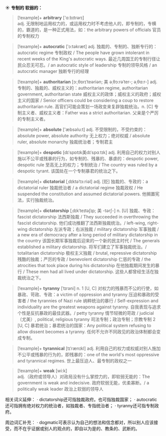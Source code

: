 ☀ <span class="category">**专制的 软弱的：**</span>
>[!example]+ <span class="vocabulary">**arbitrary**</span> ['ɑːbɪtrərɪ]  
> <span class="definition">adj. 无限制地运用权力的，或运用权力时不考虑他人的，即专制的，专横的，霸道的，是一种正式用法，如：</span>the arbitrary powers of officials 官员的专制权力
           
>[!example]+ <span class="vocabulary">**autocratic**</span> [ˈɔ:təkræt]
> <span class="definition">adj. 独裁的、专制的、独断专行的：</span>autocratic regime 专制政权 / The people have grown intolerant in recent weeks of the King's autocratic ways. 最近几周国王的专制行径让民众忍无可忍。/ an autocratic style of leadership 专制的领导风格 / an autocratic manager 独断专行的经理
           
>[!example]+ <span class="vocabulary">**authoritarian**</span> [ɔ:ˌθɒrɪˈteəriən; 美 əˌθɔ:rəˈter-; əˌθɑ:r-]
> <span class="definition">adj. 专制的、独裁的、威权主义的：</span>authoritarian regime, authoritarian government, authoritarian state 威权主义的政体；威权主义的政府；威权主义的国家 / Senior officers could be considering a coup to restore authoritarian rule. 高官们可能会策划一场政变来复辟独裁统治。<span class="definition">n. [C] 专制主义者、威权主义者：</span>Father was a strict authoritarian. 父亲是个严厉的专制主义者。

>[!example]+ <span class="vocabulary">**absolute**</span> ['æbsəlu:t] 
> <span class="definition">adj. 不受限制的，不受约束的：</span>absolute power, absolute authority 无上权力；绝对权威 / absolute ruler, absolute monarchy 独裁统治者；专制君主
           
>[!example]+ <span class="vocabulary">**despotic**</span> [dɪˈspɒtɪk美dɪˈspɑːtɪk]
> <span class="definition">adj. 利用自己的权力对别人施以不公平或残暴的行为，如专制的、残暴的、暴虐的：</span>despotic power, despotic rule 至高无上的权力；专制统治 / The country was ruled by a despotic tyrant. 该国处在一个专制暴君的统治之下。
           
>[!example]+ <span class="vocabulary">**dictatorial**</span> [ˌdɪktəˈtɔ:riəl]
> <span class="definition">adj. [贬] 独裁的、专政的：</span>a dictatorial ruler 独裁统治者 / a dictatorial regime 独裁政权 / He suspended the constitution and assumed dictatorial powers. 他搁置宪法，实行独裁统治。
                      
>[!example]+ <span class="vocabulary">**dictatorship**</span> [ˌdɪkˈteɪtəʃɪp; 美 -tərʃ-]
> <span class="definition">n. [U] 独裁、专政：</span>fascist dictatorship 法西斯独裁 / They succeeded in overthrowing the fascist dictatorship. 他们成功推翻了法西斯独裁统治。/ left-wing, right-wing dictatorship 左派专政；右派独裁 / military dictatorship 军事独裁 / a new era of democracy after a long period of military dictatorship in the country 该国长期军事独裁后迎来的一个新的民主时代 / The generals established a military dictatorship. 将军们建立了军事独裁统治。/ totalitarian dictatorship 极权主义独裁 / brutal, repressive dictatorship 残酷的独裁；严厉的专政 / benevolent dictatorship 仁慈的专政 / the atrocities that took place during his dictatorship 在他独裁期间发生的暴行 / These men had all lived under dictatorship. 这些人都曾经生活在独裁统治之下。
           
>[!example]+ <span class="vocabulary">**tyranny**</span> [ˈtɪrəni]
> <span class="definition">n. 1 [U, C] 对权力的残暴而不公的行使，如暴政、苛政、专政：</span>a victim of oppression and tyranny 压迫和暴政的受害者 / the tyrannies of Nazi rule 纳粹统治的暴行 / Self-expression and individuality are the greatest weapons against tyranny. 自我表现与追求个性是反抗暴政的最佳武器。/ petty tyranny 情节轻微的苛政 / judicial（尤美）, political, religious tyranny 司法专制；政治专制；宗教专制 <span class="definition">2 [U, C] 暴君统治；暴君统治的国家：</span>Any political system refusing to allow dissent becomes a tyranny. 任何不允许不同政见的政治体制都会变成专制。

>[!example]+ <span class="vocabulary">**tyrannical**</span> [tɪˈrænɪkl]
> <span class="definition">adj. 利用自己的权力或权威对别人施加不公平或残暴的行为的，即残暴的：</span>one of the world's most oppressive and tyrannical regimes. 世上最压迫人、最专制的政权之一

>[!example]+ <span class="vocabulary">**weak**</span> [wi:k]  
> <span class="definition">adj.（政府或领导人）对政局没有什么掌控力的，即软弱无能的：</span>The government is weak and indecisive. 政府软弱无能，优柔寡断。/ a politically weak leader 政治上软弱的领导人

相关词义延伸：
· dictatorship还可指独裁政府。也可指独裁国家；
· autocratic还可指拥有绝对权力的统治者，如独裁者、专指统治者；
· tyranny还可指专制政府。

周边词汇补充：
· dogmatic可表示认为自己的想法和信念都对，所以别人应该接受，而不在乎证据或别人的观点的，即自以为是的、教条的、武断的。



